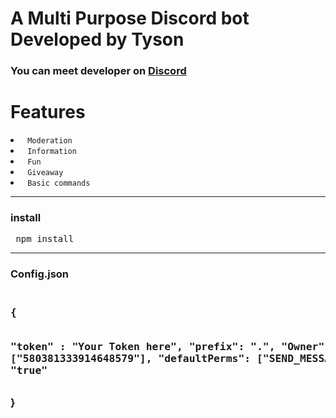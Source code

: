 # <h1> A Multi Purpose Discord bot Developed by Tyson </h1> 

<h3> <b> You can meet developer on <a href="https://discord.gg/vEsP8vz2DR"> Discord </a> </b> </h3>

<h1> Features </h1> 
<li> <code> Moderation </code> </li>
<li> <code> Information </code> </li>
<li> <code> Fun </code> </li>
<li> <code> Giveaway </code> </li>
<li> <code> Basic commands </code> </li>

<hr> 
<h3> install </h3> 
<pre> npm install </pre> 

<hr> 
<h3> Config.json <h3> 
<pre> 
{ 

"token" : "Your Token here",
"prefix": ".",
"Owner": ["580381333914648579"],
"defaultPerms": ["SEND_MESSAGES"],
"hostby": "true"
</pre> 

}
